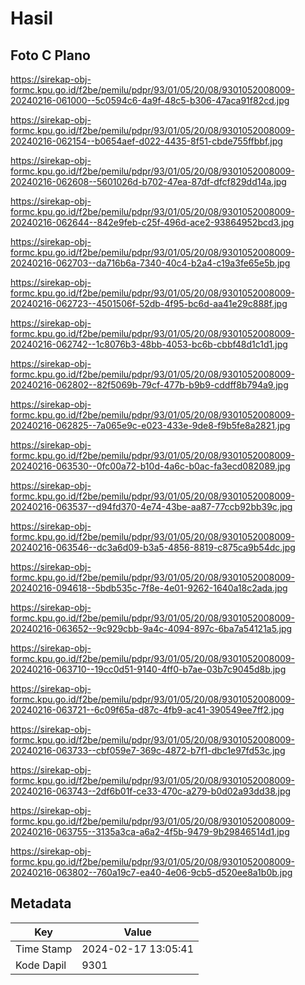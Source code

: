 # Hasil

## Foto C Plano

https://sirekap-obj-formc.kpu.go.id/f2be/pemilu/pdpr/93/01/05/20/08/9301052008009-20240216-061000--5c0594c6-4a9f-48c5-b306-47aca91f82cd.jpg

https://sirekap-obj-formc.kpu.go.id/f2be/pemilu/pdpr/93/01/05/20/08/9301052008009-20240216-062154--b0654aef-d022-4435-8f51-cbde755ffbbf.jpg

https://sirekap-obj-formc.kpu.go.id/f2be/pemilu/pdpr/93/01/05/20/08/9301052008009-20240216-062608--5601026d-b702-47ea-87df-dfcf829dd14a.jpg

https://sirekap-obj-formc.kpu.go.id/f2be/pemilu/pdpr/93/01/05/20/08/9301052008009-20240216-062644--842e9feb-c25f-496d-ace2-93864952bcd3.jpg

https://sirekap-obj-formc.kpu.go.id/f2be/pemilu/pdpr/93/01/05/20/08/9301052008009-20240216-062703--da716b6a-7340-40c4-b2a4-c19a3fe65e5b.jpg

https://sirekap-obj-formc.kpu.go.id/f2be/pemilu/pdpr/93/01/05/20/08/9301052008009-20240216-062723--4501506f-52db-4f95-bc6d-aa41e29c888f.jpg

https://sirekap-obj-formc.kpu.go.id/f2be/pemilu/pdpr/93/01/05/20/08/9301052008009-20240216-062742--1c8076b3-48bb-4053-bc6b-cbbf48d1c1d1.jpg

https://sirekap-obj-formc.kpu.go.id/f2be/pemilu/pdpr/93/01/05/20/08/9301052008009-20240216-062802--82f5069b-79cf-477b-b9b9-cddff8b794a9.jpg

https://sirekap-obj-formc.kpu.go.id/f2be/pemilu/pdpr/93/01/05/20/08/9301052008009-20240216-062825--7a065e9c-e023-433e-9de8-f9b5fe8a2821.jpg

https://sirekap-obj-formc.kpu.go.id/f2be/pemilu/pdpr/93/01/05/20/08/9301052008009-20240216-063530--0fc00a72-b10d-4a6c-b0ac-fa3ecd082089.jpg

https://sirekap-obj-formc.kpu.go.id/f2be/pemilu/pdpr/93/01/05/20/08/9301052008009-20240216-063537--d94fd370-4e74-43be-aa87-77ccb92bb39c.jpg

https://sirekap-obj-formc.kpu.go.id/f2be/pemilu/pdpr/93/01/05/20/08/9301052008009-20240216-063546--dc3a6d09-b3a5-4856-8819-c875ca9b54dc.jpg

https://sirekap-obj-formc.kpu.go.id/f2be/pemilu/pdpr/93/01/05/20/08/9301052008009-20240216-094618--5bdb535c-7f8e-4e01-9262-1640a18c2ada.jpg

https://sirekap-obj-formc.kpu.go.id/f2be/pemilu/pdpr/93/01/05/20/08/9301052008009-20240216-063652--9c929cbb-9a4c-4094-897c-6ba7a54121a5.jpg

https://sirekap-obj-formc.kpu.go.id/f2be/pemilu/pdpr/93/01/05/20/08/9301052008009-20240216-063710--19cc0d51-9140-4ff0-b7ae-03b7c9045d8b.jpg

https://sirekap-obj-formc.kpu.go.id/f2be/pemilu/pdpr/93/01/05/20/08/9301052008009-20240216-063721--6c09f65a-d87c-4fb9-ac41-390549ee7ff2.jpg

https://sirekap-obj-formc.kpu.go.id/f2be/pemilu/pdpr/93/01/05/20/08/9301052008009-20240216-063733--cbf059e7-369c-4872-b7f1-dbc1e97fd53c.jpg

https://sirekap-obj-formc.kpu.go.id/f2be/pemilu/pdpr/93/01/05/20/08/9301052008009-20240216-063743--2df6b01f-ce33-470c-a279-b0d02a93dd38.jpg

https://sirekap-obj-formc.kpu.go.id/f2be/pemilu/pdpr/93/01/05/20/08/9301052008009-20240216-063755--3135a3ca-a6a2-4f5b-9479-9b29846514d1.jpg

https://sirekap-obj-formc.kpu.go.id/f2be/pemilu/pdpr/93/01/05/20/08/9301052008009-20240216-063802--760a19c7-ea40-4e06-9cb5-d520ee8a1b0b.jpg


## Metadata

| Key        | Value               |
| ---------- | ------------------- |
| Time Stamp | 2024-02-17 13:05:41 |
| Kode Dapil | 9301                |



